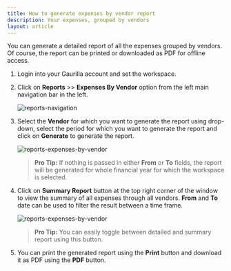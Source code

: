 ```yaml
---
title: How to generate expenses by vendor report
description: Your expenses, grouped by vendors
layout: article
---
```

You can generate a detailed report of all the expenses grouped by vendors. Of course, the report can be printed or downloaded as PDF for offline access.

1. Login into your Gaurilla account and set the workspace.

2. Click on **Reports** >> **Expenses By Vendor** option from the left main navigation bar in the left.

	![reports-navigation]({{site.url}}/images/navigation/reports.png)

3. Select the **Vendor** for which you want to generate the report using drop-down, select the period for which you want to generate the report and click on **Generate** to generate the report.

	![reports-expenses-by-vendor]({{site.url}}/images/reports/expense-vendor-detailed.png)

	> **Pro Tip:** If nothing is passed in either **From** or **To** fields, the report will be generated for whole financial year for which the workspace is selected.

4. Click on **Summary Report** button at the top right corner of the window to view the summary of all expenses through all vendors. **From** and **To** date can be used to filter the result between a time frame.

	![reports-expenses-by-vendor]({{site.url}}/images/reports/expense-vendor-summary.png)

	> **Pro Tip:** You can easily toggle between detailed and summary report using this button.

5. You can print the generated report using the **Print** button and download it as PDF using the **PDF** button.